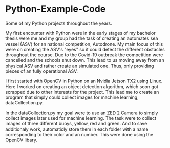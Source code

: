 # Python-Example-Code
Some of my Python projects throughout the years.

My first encounter with Python were in the early stages of my bachelor thesis were me and my group had the task of creating an automates sea vessel (ASV) for an national competition, Autodrone. My main focus of this were on creating the ASV's "eyes" so it could detect the different obstacles throughout the course. Due to the Covid-19 outbreak the competition were cancelled and the schools shut down. This lead to us moving away from an physical ASV and rather create an simulated one. Thus, only providing pieces of an fully operational ASV.

I first started with OpenCV in Python on an Nvidia Jetson TX2 using Linux. Here I worked on creating an object detection algorithm, which soon got scrapped due to other interests for the project. This lead me to create an program that simply could collect images for machine learning, dataCollection.py.

In the dataCollection.py my goal were to use an ZED 2 Camera to simply collect images later used for machine learning. 
The task were to collect images of three different buoys, yellow, red and green. And to save additionaly work, automaticly store them in each folder 
with a name corresponding to their color and an number.
This were done using the OpenCV libary. 
